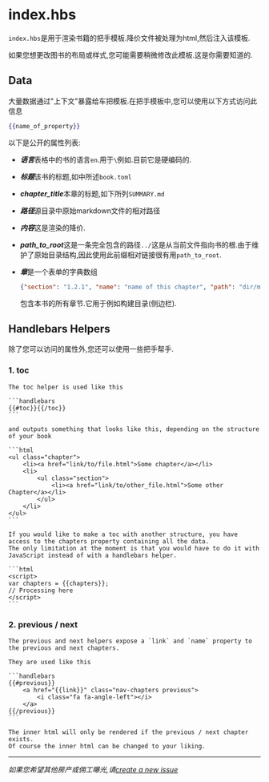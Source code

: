 # index.hbs

`index.hbs`是用于渲染书籍的把手模板.降价文件被处理为html,然后注入该模板.

如果您想更改图书的布局或样式,您可能需要稍微修改此模板.这是你需要知道的.

## Data

大量数据通过"上下文"暴露给车把模板.在把手模板中,您可以使用以下方式访问此信息

```handlebars
{{name_of_property}}
```

以下是公开的属性列表:

-   ***语言***表格中的书的语言`en`.用于<code
    class="language-html">\\<html lang="{{ language }}"></code>例如.目前它是硬编码的.
-   ***标题***该书的标题,如中所述`book.toml`
-   ***chapter_title***本章的标题,如下所列`SUMMARY.md`

-   ***路径***源目录中原始markdown文件的相对路径
-   ***内容***这是渲染的降价.
-   ***path_to_root***这是一条完全包含的路径`../`这是从当前文件指向书的根.由于维护了原始目录结构,因此使用此前缀相对链接很有用`path_to_root`.

-   ***章***是一个表单的字典数组
    ```json
    {"section": "1.2.1", "name": "name of this chapter", "path": "dir/markdown.md"}
    ```
    包含本书的所有章节.它用于例如构建目录(侧边栏).

## Handlebars Helpers

除了您可以访问的属性外,您还可以使用一些把手帮手.

### 1. toc

````
The toc helper is used like this

```handlebars
{{#toc}}{{/toc}}
```

and outputs something that looks like this, depending on the structure of your book

```html
<ul class="chapter">
    <li><a href="link/to/file.html">Some chapter</a></li>
    <li>
        <ul class="section">
            <li><a href="link/to/other_file.html">Some other Chapter</a></li>
        </ul>
    </li>
</ul>
```

If you would like to make a toc with another structure, you have access to the chapters property containing all the data.
The only limitation at the moment is that you would have to do it with JavaScript instead of with a handlebars helper.

```html
<script>
var chapters = {{chapters}};
// Processing here
</script>
```
````

### 2. previous / next

````
The previous and next helpers expose a `link` and `name` property to the previous and next chapters.

They are used like this

```handlebars
{{#previous}}
    <a href="{{link}}" class="nav-chapters previous">
        <i class="fa fa-angle-left"></i>
    </a>
{{/previous}}
```

The inner html will only be rendered if the previous / next chapter exists.
Of course the inner html can be changed to your liking.
````

* * *

*如果您希望其他房产或佣工曝光,请[create a new
issue](https://github.com/rust-lang-nursery/mdBook/issues)*
